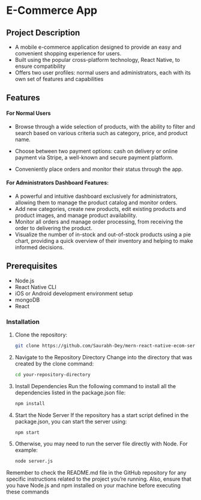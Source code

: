 # E-Commerce App

## Project Description

- A mobile e-commerce application designed to provide an easy and convenient shopping
experience for users.
- Built using the popular cross-platform technology, React Native, to ensure compatibility
- Offers two user profiles: normal users and administrators, each with its own set of
features and capabilities

## Features

#### For Normal Users
- Browse through a wide selection of products, with the ability to filter and search based
on various criteria such as category, price, and product name.

- Choose between two payment options: cash on delivery or online payment via Stripe, a
well-known and secure payment platform.
- Conveniently place orders and monitor their status through the app.


#### For Administrators Dashboard Features:
- A powerful and intuitive dashboard exclusively for administrators, allowing them to
manage the product catalog and monitor orders.
- Add new categories, create new products, edit existing products and product images,
and manage product availability.
- Monitor all orders and manage order processing, from receiving the order to delivering
the product.
- Visualize the number of in-stock and out-of-stock products using a pie chart, providing a
quick overview of their inventory and helping to make informed decisions.



## Prerequisites

- Node.js
- React Native CLI
- iOS or Android development environment setup
- mongoDB
- React

### Installation

1. Clone the repository:
   ```sh
   git clone https://github.com/Saurabh-Dey/mern-react-native-ecom-server.git   
2. Navigate to the Repository Directory Change into the directory that was created by the clone command:
   ```sh
   cd your-repository-directory
3. Install Dependencies Run the following command to install all the dependencies listed in the package.json file:
   ```sh
   npm install
4. Start the Node Server If the repository has a start script defined in the package.json, you can start the server using:
   ```sh
   npm start
5. Otherwise, you may need to run the server file directly with Node. For example:
   ```sh
   node server.js
Remember to check the README.md file in the GitHub repository for any specific instructions related to the project you’re running. Also, ensure that you have Node.js and npm installed on your machine before executing these commands
